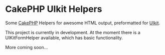 # CakePHP UIkit Helpers

Some [CakePHP](http://www.cakephp.org/) Helpers for awesome HTML output, preformatted for [UIkit](http://getuikit.com/).

This project is currently in development. At the moment there is a UIKitFormHelper available, which has basic functionality.

More coming soon...
